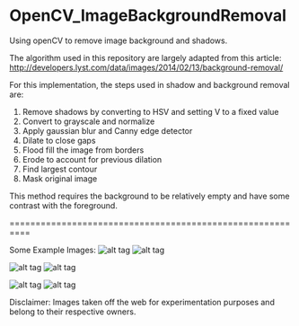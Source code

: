 OpenCV_ImageBackgroundRemoval
=============================

Using openCV to remove image background and shadows.

The algorithm used in this repository are largely adapted from this article:
    http://developers.lyst.com/data/images/2014/02/13/background-removal/
    

For this implementation, the steps used in shadow and background removal are:

1. Remove shadows by converting to HSV and setting V to a fixed value
2. Convert to grayscale and normalize
3. Apply gaussian blur and Canny edge detector
4. Dilate to close gaps
5. Flood fill the image from borders
6. Erode to account for previous dilation
7. Find largest contour
8. Mask original image

This method requires the background to be relatively empty and have some contrast with the foreground.


==========================================================

Some Example Images:
![alt tag](https://dl.dropboxusercontent.com/u/85089697/wordpress/OpenCV_ImageBackgroundRemoval/person2.jpg)
![alt tag](https://dl.dropboxusercontent.com/u/85089697/wordpress/OpenCV_ImageBackgroundRemoval/person2_floodFilled.png)

![alt tag](https://dl.dropboxusercontent.com/u/85089697/wordpress/OpenCV_ImageBackgroundRemoval/shoe.jpg)
![alt tag](https://dl.dropboxusercontent.com/u/85089697/wordpress/OpenCV_ImageBackgroundRemoval/shoe_srcMasked.png)

![alt tag](https://dl.dropboxusercontent.com/u/85089697/wordpress/OpenCV_ImageBackgroundRemoval/human-t-pose.jpg)
![alt tag](https://dl.dropboxusercontent.com/u/85089697/wordpress/OpenCV_ImageBackgroundRemoval/human-t-pose_mashup.png)

Disclaimer: Images taken off the web for experimentation purposes and belong to their respective owners.
